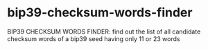 # bip39-checksum-words-finder
BIP39 CHECKSUM WORDS FINDER: find out the list of all candidate checksum words of a bip39 seed having only 11 or 23 words
